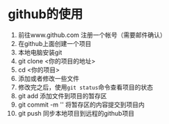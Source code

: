 # github的使用

1. 前往www.github.com 注册一个帐号（需要邮件确认）
2. 在github上面创建一个项目
3. 本地电脑安装git
4. git clone <你的项目的地址>
5. cd <你的项目>
6. 添加或者修改一些文件
7. 修改完之后，使用`git status`命令查看项目的状态
8. git add <filename>	添加文件到项目的暂存区
9. git commit -m '<description>' 将暂存区的内容提交到项目内
10. git push   同步本地项目到远程的github项目
